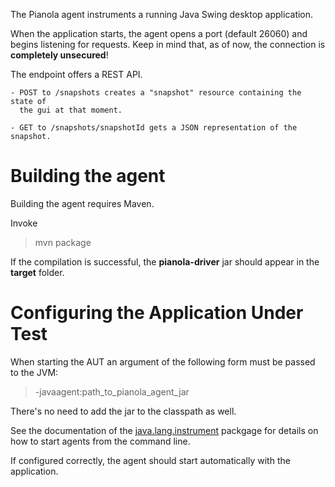 The Pianola agent instruments a running Java Swing desktop application.

When the application starts, the agent opens a port (default 26060) and begins
listening for requests. Keep in mind that, as of now, the connection is
**completely unsecured**!

The endpoint offers a REST API.

    - POST to /snapshots creates a "snapshot" resource containing the state of
      the gui at that moment.

    - GET to /snapshots/snapshotId gets a JSON representation of the snapshot.

Building the agent 
==================

Building the agent requires Maven. 

Invoke

> mvn package 

If the compilation is successful, the **pianola-driver** jar should appear in the **target** folder. 

Configuring the Application Under Test
======================================

When starting the AUT an argument of the following form must be passed to the JVM:

> -javaagent:path_to_pianola_agent_jar

There's no need to add the jar to the classpath as well.

See the documentation of the
[java.lang.instrument](http://docs.oracle.com/javase/6/docs/api/java/lang/instrument/package-summary.html)
packgage for details on how to start agents from the command line.

If configured correctly, the agent should start automatically with the application.



